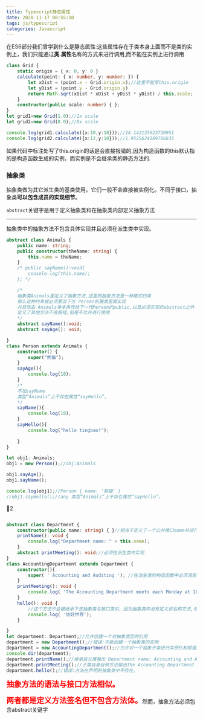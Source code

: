 ```yaml
---
title: Typescript静态属性
date: 2020-11-17 08:55:10
tags: js/typescript
categories: Javascript
---
```


在ES6部分我们曾学到什么是静态属性:这些属性存在于类本身上面而不是类的实例上，我们只能通过**类.属性**名称的方式来进行调用,而不能在实例上进行调用

<!-- more -->

```typescript
class Grid {
    static origin = { x: 0, y: 0 }
    calculate(point: { x: number, y: number; }) {
        let xDist = (point.x - Grid.origin.x);//这里不能写this.origin
        let yDist = (point.y - Grid.origin.y)
        return Math.sqrt(xDist * xDist + yDist * yDist) / this.scale;
    }
    constructor(public scale: number) { };
}
let grid1=new Grid(1.0);//1x scale
let grid2=new Grid(8.0);//8x scale

console.log(grid1.calculate({x:10,y:10}));//14.142135623730951
console.log(grid2.calculate({x:12,y:10}));//1.9525624189766635
```

如果代码中标注处写了this.origin的话是会直接报错的,因为构造函数的this默认指的是构造函数生成的实例，而实例是不会继承类的静态方法的.

### 抽象类

抽象类做为其它派生类的基类使用。它们一般不会直接被实例化。不同于接口，抽象类**可以包含成员的实现细节**。

`abstract`关键字是用于定义抽象类和在抽象类内部定义抽象方法

------

抽象类中的抽象方法不包含具体实现并且必须在派生类中实现。

```typescript
abstract class Animals {
    public name: string;
    public constructor(theName: string) {
        this.name = theName;
    }
    /* public sayName():void{
        console.log(this.name);
    }; */

    /* 
    抽象类Animals里定义了抽象方法,这里的抽象方法是一种格式约束
    那么这种约束就必须要求下方 Person拓展类里面实现
    并且除去 Animals类本来传给下一代Person的public,以及必须实现的abstract之外 
    定义了其他方法不会报错,但是不允许进行使用
    */
    abstract sayName():void;
    abstract sayAge(): void;

}
class Person extends Animals {
    constructor() {
        super("熊猫");
    }
    sayAge(){
        console.log(18);
    }
    /* 
    不加sayName
    类型“Animals”上不存在属性“sayHello”。 
    */
    sayName(){
        console.log(18);
    }
    sayHello(){
        console.log("hello tingbao!");
        
    }
}

let obj1: Animals;
obj1 = new Person();//obj:Animals

obj1.sayAge();
obj1.sayName();

console.log(obj1);//Person { name: '熊猫' }
//obj1.sayHello();//any 类型“Animals”上不存在属性“sayHello”。

```

🌰2

```typescript

abstract class Department {
    constructor(public name: string) { }//相当于定义了一个公共接口name并进行赋值
    printName(): void {
        console.log("Department name: " + this.name);
    }
    abstract printMeeting(): void;//必须在派生类中实现
}
class AccountingDepartment extends Department {
    constructor(){
        super( ' Accounting and Auditing '); //在派生类的构造函数中必须调用 super(
    }
    printMeeting(): void {
        console.log( 'The Accounting Department meets each Monday at 10am. ');
    }
    hello(): void {
        //这个方法不会被继承下去抽象类与接口类似，因为抽象类中没有定义该名称方法,改成其他名字也是一样
        console.log( '你好世界');
    }

}
let department: Department;//允许创建一个对抽象类型的引用
department = new Department();//错误:不能创建一个抽象类的实例
department = new AccountingDepartment();//允许对一个抽象子类进行实例化和赋值
console.dir(department);
department.printName();//继承自父类输出 Department name: Accounting and Auditing
department.printMeeting();//子类自身自带方法输出The Accounting Department meets each Monday at 10am.
department.hello();//错误:方法在声明的抽象类中不存在,
```



<font style="color:red;font-size:20px;font-weight:900;">抽象方法的语法与接口方法相似。</font>

<font style="color:red;font-size:20px;font-weight:900;">两者都是定义方法签名但不包含方法体。</font>然而，抽象方法必须包含abstract关键字
